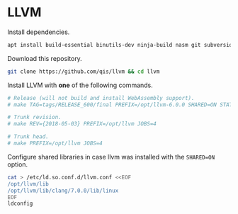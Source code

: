 # LLVM
Install dependencies.

```sh
apt install build-essential binutils-dev ninja-build nasm git subversion libedit-dev
```

Download this repository.

```sh
git clone https://github.com/qis/llvm && cd llvm
```

Install LLVM with **one** of the following commands.

```sh
# Release (will not build and install WebAssembly support).
# make TAG=tags/RELEASE_600/final PREFIX=/opt/llvm-6.0.0 SHARED=ON STATIC=OFF WASM=OFF JOBS=4

# Trunk revision.
# make REV={2018-05-03} PREFIX=/opt/llvm JOBS=4

# Trunk head.
# make PREFIX=/opt/llvm JOBS=4
```

Configure shared libraries in case llvm was installed with the `SHARED=ON` option.

```sh
cat > /etc/ld.so.conf.d/llvm.conf <<EOF
/opt/llvm/lib
/opt/llvm/lib/clang/7.0.0/lib/linux
EOF
ldconfig
```
